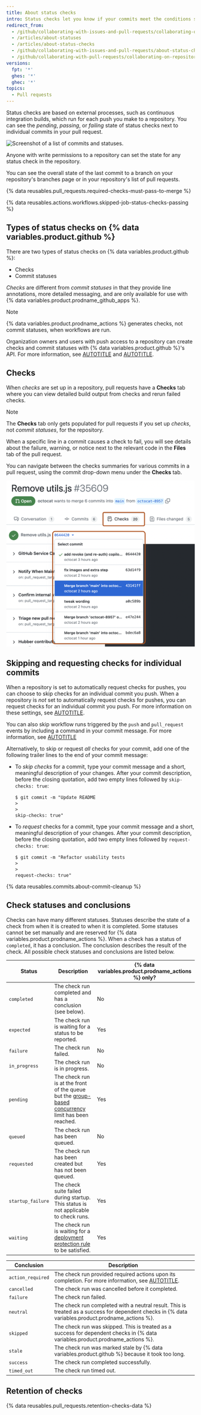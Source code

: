 ```yaml
---
title: About status checks
intro: Status checks let you know if your commits meet the conditions set for the repository you're contributing to.
redirect_from:
  - /github/collaborating-with-issues-and-pull-requests/collaborating-on-repositories-with-code-quality-features/about-status-checks
  - /articles/about-statuses
  - /articles/about-status-checks
  - /github/collaborating-with-issues-and-pull-requests/about-status-checks
  - /github/collaborating-with-pull-requests/collaborating-on-repositories-with-code-quality-features/about-status-checks
versions:
  fpt: '*'
  ghes: '*'
  ghec: '*'
topics:
  - Pull requests
---
```

Status checks are based on external processes, such as continuous integration builds, which run for each push you make to a repository. You can see the _pending_, _passing_, or _failing_ state of status checks next to individual commits in your pull request.

![Screenshot of a list of commits and statuses.](/assets/images/help/pull_requests/commit-list-statuses.png)

Anyone with write permissions to a repository can set the state for any status check in the repository.

You can see the overall state of the last commit to a branch on your repository's branches page or in your repository's list of pull requests.

{% data reusables.pull_requests.required-checks-must-pass-to-merge %}

{% data reusables.actions.workflows.skipped-job-status-checks-passing %}

## Types of status checks on {% data variables.product.github %}

There are two types of status checks on {% data variables.product.github %}:

* Checks
* Commit statuses

_Checks_ are different from _commit statuses_ in that they provide line annotations, more detailed messaging, and are only available for use with {% data variables.product.prodname_github_apps %}.

> [!NOTE]
> {% data variables.product.prodname_actions %} generates checks, not commit statuses, when workflows are run.

Organization owners and users with push access to a repository can create checks and commit statuses with {% data variables.product.github %}'s API. For more information, see [AUTOTITLE](/rest/checks) and [AUTOTITLE](/rest/commits/statuses).

## Checks

When _checks_ are set up in a repository, pull requests have a **Checks** tab where you can view detailed build output from checks and rerun failed checks.

> [!NOTE]
> The **Checks** tab only gets populated for pull requests if you set up _checks_, not _commit statuses_, for the repository.

When a specific line in a commit causes a check to fail, you will see details about the failure, warning, or notice next to the relevant code in the **Files** tab of the pull request.

You can navigate between the checks summaries for various commits in a pull request, using the commit drop-down menu under the **Checks** tab.

![Screenshot of the "Checks" tab of a pull request. The "Checks" tab and the dropdown menu to select a commit are both outlined in dark orange.](/assets/images/help/pull_requests/checks-summary-for-various-commits.png)

## Skipping and requesting checks for individual commits

When a repository is set to automatically request checks for pushes, you can choose to skip checks for an individual commit you push. When a repository is _not_ set to automatically request checks for pushes, you can request checks for an individual commit you push. For more information on these settings, see [AUTOTITLE](/rest/checks/suites#update-repository-preferences-for-check-suites).

You can also skip workflow runs triggered by the `push` and `pull_request` events by including a command in your commit message. For more information, see [AUTOTITLE](/actions/managing-workflow-runs/skipping-workflow-runs)

Alternatively, to skip or request _all_ checks for your commit, add one of the following trailer lines to the end of your commit message:

* To _skip checks_ for a commit, type your commit message and a short, meaningful description of your changes. After your commit description, before the closing quotation, add two empty lines followed by `skip-checks: true`:

  ```shell
  $ git commit -m "Update README
  >
  >
  skip-checks: true"
  ```

* To _request_ checks for a commit, type your commit message and a short, meaningful description of your changes. After your commit description, before the closing quotation, add two empty lines followed by `request-checks: true`:

  ```shell
  $ git commit -m "Refactor usability tests
  >
  >
  request-checks: true"
  ```

{% data reusables.commits.about-commit-cleanup %}

## Check statuses and conclusions

Checks can have many different statuses. Statuses describe the state of a check from when it is created to when it is completed. Some statuses cannot be set manually and are reserved for {% data variables.product.prodname_actions %}. When a check has a status of `completed`, it has a conclusion. The conclusion describes the result of the check. All possible check statuses and conclusions are listed below.

| Status | Description | {% data variables.product.prodname_actions %} only? |
| --- | --- | --- |
| `completed` | The check run completed and has a conclusion (see below). | No |
| `expected` | The check run is waiting for a status to be reported. | Yes |
| `failure` | The check run failed. | No |
| `in_progress` | The check run is in progress. | No |
| `pending` | The check run is at the front of the queue but the [group-based concurrency](/actions/writing-workflows/choosing-what-your-workflow-does/control-the-concurrency-of-workflows-and-jobs) limit has been reached. | Yes |
| `queued` | The check run has been queued. | No |
| `requested` | The check run has been created but has not been queued. | Yes |
| `startup_failure` | The check suite failed during startup. This status is not applicable to check runs. | Yes |
| `waiting` | The check run is waiting for a [deployment protection rule](/actions/managing-workflow-runs-and-deployments/managing-deployments/managing-environments-for-deployment#deployment-protection-rules) to be satisfied. | Yes |

| Conclusion | Description |
| --- | --- |
| `action_required` | The check run provided required actions upon its completion.  For more information, see [AUTOTITLE](/rest/guides/using-the-rest-api-to-interact-with-checks#check-runs-and-requested-actions). |
| `cancelled` | The check run was cancelled before it completed. |
| `failure` | The check run failed. |
| `neutral` | The check run completed with a neutral result. This is treated as a success for dependent checks in {% data variables.product.prodname_actions %}. |
| `skipped` | The check run was skipped. This is treated as a success for dependent checks in {% data variables.product.prodname_actions %}. |
| `stale` | The check run was marked stale by {% data variables.product.github %} because it took too long. |
| `success` | The check run completed successfully. |
| `timed_out` | The check run timed out. |

## Retention of checks

{% data reusables.pull_requests.retention-checks-data %}
